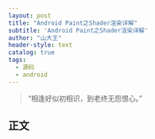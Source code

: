 ```yaml
---
layout: post
title: "Android Paint之Shader渲染详解"
subtitle: 'Android Paint之Shader渲染详解'
author: "山大王"
header-style: text
catalog: true
tags:
  - 源码
  - android
---
```

> “相逢好似初相识，到老终无怨恨心。”

## 正文
